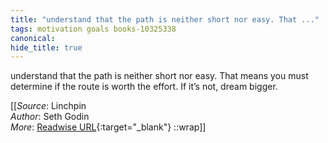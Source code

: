 ```yaml
---
title: "understand that the path is neither short nor easy. That ..."
tags: motivation goals books-10325338
canonical: 
hide_title: true
---
```


understand that the path is neither short nor easy. That means you must determine if the route is worth the effort. If it’s not, dream bigger.


[[_Source_: Linchpin<br>
_Author_: Seth Godin<br>
_More_: [Readwise URL](https://readwise.io/open/210672368){:target="_blank"}
::wrap]]